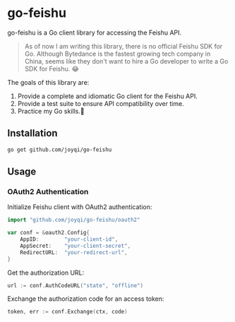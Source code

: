 # go-feishu

go-feishu is a Go client library for accessing the Feishu API. 

> As of now I am writing this library, there is no official Feishu SDK for Go.
> Although Bytedance is the fastest growing tech company in China,
> seems like they don't want to hire a Go developer to write a Go SDK for Feishu. 😂

The goals of this library are:

1. Provide a complete and idiomatic Go client for the Feishu API.
2. Provide a test suite to ensure API compatibility over time.
3. Practice my Go skills.🤖️

## Installation

```bash
go get github.com/joyqi/go-feishu
```

## Usage

### OAuth2 Authentication

Initialize Feishu client with OAuth2 authentication:

```go
import "github.com/joyqi/go-feishu/oauth2"

var conf = &oauth2.Config{
    AppID:        "your-client-id",
    AppSecret:    "your-client-secret",
    RedirectURL:  "your-redirect-url",
}
```

Get the authorization URL:

```go
url := conf.AuthCodeURL("state", "offline")
```

Exchange the authorization code for an access token:

```go
token, err := conf.Exchange(ctx, code)
```